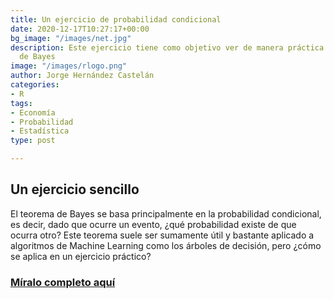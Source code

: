 ```yaml
---
title: Un ejercicio de probabilidad condicional
date: 2020-12-17T10:27:17+00:00
bg_image: "/images/net.jpg"
description: Este ejercicio tiene como objetivo ver de manera práctica el teorema
  de Bayes
image: "/images/rlogo.png"
author: Jorge Hernández Castelán
categories:
- R
tags:
- Economía
- Probabilidad
- Estadística
type: post

---
```

## Un ejercicio sencillo

El teorema de Bayes se basa principalmente en la probabilidad condicional, es decir, dado que ocurre un evento, ¿qué probabilidad existe de que ocurra otro? Este teorema suele ser sumamente útil y bastante aplicado a algoritmos de Machine Learning como los árboles de decisión, pero ¿cómo se aplica en un ejercicio práctico?

### [Míralo completo aquí](https://rpubs.com/Jorge_981222/proba "proba")